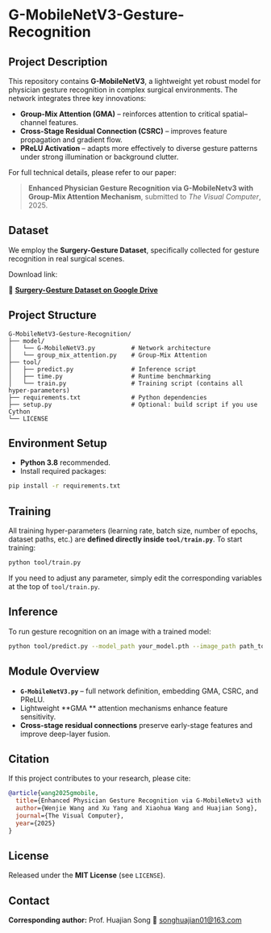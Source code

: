 # G-MobileNetV3-Gesture-Recognition

## Project Description

This repository contains **G-MobileNetV3**, a lightweight yet robust model for physician gesture recognition in complex surgical environments. The network integrates three key innovations:

* **Group-Mix Attention (GMA)** – reinforces attention to critical spatial–channel features.
* **Cross-Stage Residual Connection (CSRC)** – improves feature propagation and gradient flow.
* **PReLU Activation** – adapts more effectively to diverse gesture patterns under strong illumination or background clutter.

For full technical details, please refer to our paper:

> **Enhanced Physician Gesture Recognition via G-MobileNetv3 with Group-Mix Attention Mechanism**, submitted to *The Visual Computer*, 2025.

## Dataset

We employ the **Surgery-Gesture Dataset**, specifically collected for gesture recognition in real surgical scenes.

Download link:

📂 **[Surgery-Gesture Dataset on Google Drive](https://drive.google.com/drive/folders/101s5aNbuW0mgAzPqKJ-PqivyTrKvGG63)**

## Project Structure

```
G-MobileNetV3-Gesture-Recognition/
├── model/
│   └── G-MobileNetV3.py          # Network architecture
│   └── group_mix_attention.py    # Group-Mix Attention 
├── tool/
│   ├── predict.py                # Inference script
│   ├── time.py                   # Runtime benchmarking
│   └── train.py                  # Training script (contains all hyper-parameters)
├── requirements.txt              # Python dependencies
├── setup.py                      # Optional: build script if you use Cython
└── LICENSE
```

## Environment Setup

* **Python 3.8** recommended.
* Install required packages:

```bash
pip install -r requirements.txt
```

## Training

All training hyper-parameters (learning rate, batch size, number of epochs, dataset paths, etc.) are **defined directly inside `tool/train.py`**.
To start training:

```bash
python tool/train.py
```

If you need to adjust any parameter, simply edit the corresponding variables at the top of `tool/train.py`.

## Inference

To run gesture recognition on an image with a trained model:

```bash
python tool/predict.py --model_path your_model.pth --image_path path_to_image.jpg
```

## Module Overview

* **`G-MobileNetV3.py`** – full network definition, embedding GMA, CSRC, and PReLU.
* Lightweight **GMA ** attention mechanisms enhance feature sensitivity.
* **Cross-stage residual connections** preserve early-stage features and improve deep-layer fusion.

## Citation

If this project contributes to your research, please cite:

```bibtex
@article{wang2025gmobile,
  title={Enhanced Physician Gesture Recognition via G-MobileNetv3 with Group-Mix Attention Mechanism},
  author={Wenjie Wang and Xu Yang and Xiaohua Wang and Huajian Song},
  journal={The Visual Computer},
  year={2025}
}
```

## License

Released under the **MIT License** (see `LICENSE`).

## Contact

**Corresponding author:** Prof. Huajian Song
📧 [songhuajian01@163.com](mailto:songhuajian01@163.com)



